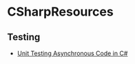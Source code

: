 # CSharpResources

## Testing
- [Unit Testing Asynchronous Code in C#](https://www.codeguru.com/csharp/asynchronous-code-c-sharp/)
